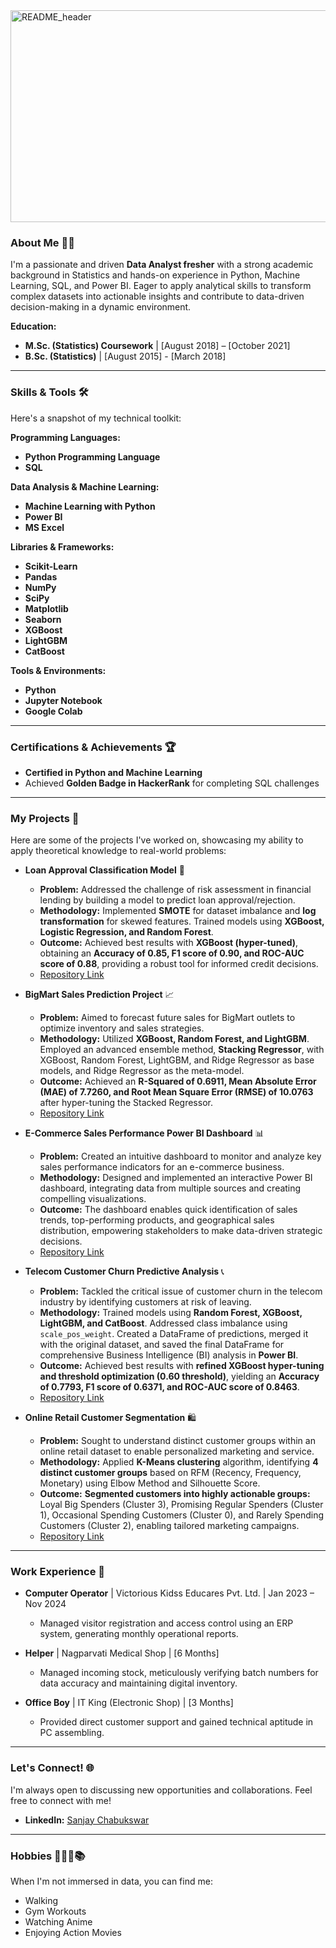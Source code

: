 <img width="1000" height="339" alt="README_header" src="https://github.com/user-attachments/assets/7abd6141-4e85-435e-bab3-07fe9f3625d4" />


### About Me 👨‍💻

I'm a passionate and driven **Data Analyst fresher** with a strong academic background in Statistics and hands-on experience in Python, Machine Learning, SQL, and Power BI. Eager to apply analytical skills to transform complex datasets into actionable insights and contribute to data-driven decision-making in a dynamic environment.

**Education:**
* **M.Sc. (Statistics) Coursework** | [August 2018] – [October 2021]
* **B.Sc. (Statistics)** | [August 2015] - [March 2018]

---

### Skills & Tools 🛠️

Here's a snapshot of my technical toolkit:

**Programming Languages:**
* **Python Programming Language**
* **SQL**

**Data Analysis & Machine Learning:**
* **Machine Learning with Python**
* **Power BI**
* **MS Excel**

**Libraries & Frameworks:**
* **Scikit-Learn**
* **Pandas**
* **NumPy**
* **SciPy**
* **Matplotlib**
* **Seaborn**
* **XGBoost**
* **LightGBM**
* **CatBoost**

**Tools & Environments:**
* **Python**
* **Jupyter Notebook**
* **Google Colab**

---

### Certifications & Achievements 🏆

* **Certified in Python and Machine Learning**
* Achieved **Golden Badge in HackerRank** for completing SQL challenges

---

### My Projects 🚀

Here are some of the projects I've worked on, showcasing my ability to apply theoretical knowledge to real-world problems:

* **Loan Approval Classification Model** 🏦
    * **Problem:** Addressed the challenge of risk assessment in financial lending by building a model to predict loan approval/rejection.
    * **Methodology:** Implemented **SMOTE** for dataset imbalance and **log transformation** for skewed features. Trained models using **XGBoost, Logistic Regression, and Random Forest**.
    * **Outcome:** Achieved best results with **XGBoost (hyper-tuned)**, obtaining an **Accuracy of 0.85, F1 score of 0.90, and ROC-AUC score of 0.88**, providing a robust tool for informed credit decisions.
    * [Repository Link](https://www.github.com/Sonjoy95/Loan-Approval-Classification-Model)

* **BigMart Sales Prediction Project** 📈
    * **Problem:** Aimed to forecast future sales for BigMart outlets to optimize inventory and sales strategies.
    * **Methodology:** Utilized **XGBoost, Random Forest, and LightGBM**. Employed an advanced ensemble method, **Stacking Regressor**, with XGBoost, Random Forest, LightGBM, and Ridge Regressor as base models, and Ridge Regressor as the meta-model.
    * **Outcome:** Achieved an **R-Squared of 0.6911, Mean Absolute Error (MAE) of 7.7260, and Root Mean Square Error (RMSE) of 10.0763** after hyper-tuning the Stacked Regressor.
    * [Repository Link](https://www.github.com/Sonjoy95/BigMart-Sales-Prediction-Project)

* **E-Commerce Sales Performance Power BI Dashboard** 📊
    * **Problem:** Created an intuitive dashboard to monitor and analyze key sales performance indicators for an e-commerce business.
    * **Methodology:** Designed and implemented an interactive Power BI dashboard, integrating data from multiple sources and creating compelling visualizations.
    * **Outcome:** The dashboard enables quick identification of sales trends, top-performing products, and geographical sales distribution, empowering stakeholders to make data-driven strategic decisions.
    * [Repository Link](https://www.github.com/Sonjoy95/E-Commerce-Sales-PowerBI-Dashboard)

* **Telecom Customer Churn Predictive Analysis** 📞
    * **Problem:** Tackled the critical issue of customer churn in the telecom industry by identifying customers at risk of leaving.
    * **Methodology:** Trained models using **Random Forest, XGBoost, LightGBM, and CatBoost**. Addressed class imbalance using `scale_pos_weight`. Created a DataFrame of predictions, merged it with the original dataset, and saved the final DataFrame for comprehensive Business Intelligence (BI) analysis in **Power BI**.
    * **Outcome:** Achieved best results with **refined XGBoost hyper-tuning and threshold optimization (0.60 threshold)**, yielding an **Accuracy of 0.7793, F1 score of 0.6371, and ROC-AUC score of 0.8463**.
    * [Repository Link](https://www.github.com/Sonjoy95/Telecom-Customer-Churn-Predictive-Analysis)

* **Online Retail Customer Segmentation** 🛍️
    * **Problem:** Sought to understand distinct customer groups within an online retail dataset to enable personalized marketing and service.
    * **Methodology:** Applied **K-Means clustering** algorithm, identifying **4 distinct customer groups** based on RFM (Recency, Frequency, Monetary) using Elbow Method and Silhouette Score.
    * **Outcome:** **Segmented customers into highly actionable groups:** Loyal Big Spenders (Cluster 3), Promising Regular Spenders (Cluster 1), Occasional Spending Customers (Cluster 0), and Rarely Spending Customers (Cluster 2), enabling tailored marketing campaigns.
    * [Repository Link](https://www.github.com/Sonjoy95/Online-Retail-Customer-Segmentation)

---

### Work Experience 💼

* **Computer Operator** | Victorious Kidss Educares Pvt. Ltd. | Jan 2023 – Nov 2024
   - Managed visitor registration and access control using an ERP system, generating monthly operational reports.

* **Helper** | Nagparvati Medical Shop | [6 Months]
   - Managed incoming stock, meticulously verifying batch numbers for data accuracy and maintaining digital inventory.

* **Office Boy** | IT King (Electronic Shop) | [3 Months]
   - Provided direct customer support and gained technical aptitude in PC assembling.

---

### Let's Connect! 🌐

I'm always open to discussing new opportunities and collaborations. Feel free to connect with me!

* **LinkedIn:** [Sanjay Chabukswar](https://www.linkedin.com/in/sanjaychsgc95)

---

### Hobbies 🚴‍♂️🍿📚

When I'm not immersed in data, you can find me:

* Walking
* Gym Workouts
* Watching Anime
* Enjoying Action Movies
